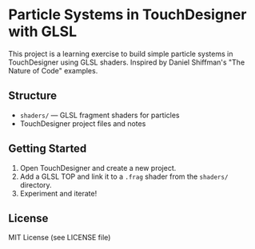 # Particle Systems in TouchDesigner with GLSL

This project is a learning exercise to build simple particle systems in TouchDesigner using GLSL shaders. Inspired by Daniel Shiffman's "The Nature of Code" examples.

## Structure
- `shaders/` — GLSL fragment shaders for particles
- TouchDesigner project files and notes

## Getting Started
1. Open TouchDesigner and create a new project.
2. Add a GLSL TOP and link it to a `.frag` shader from the `shaders/` directory.
3. Experiment and iterate!

## License
MIT License (see LICENSE file)

